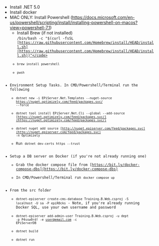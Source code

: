 * Install .NET 5.0
* Install docker
* MAC ONLY: Install Powershell (https://docs.microsoft.com/en-us/powershell/scripting/install/installing-powershell-on-macos?view=powershell-7.1)
    * Install Brew (if not installed) \
<code>/bin/bash -c "$(curl -fsSL [https://raw.githubusercontent.com/Homebrew/install/HEAD/install.sh](https://raw.githubusercontent.com/Homebrew/install/HEAD/install.sh))"</code>
    * <code>brew install powershell</code>
    * <code>pwsh</code>
* Environment Setup Tasks. In CMD/Powershell/Terminal run the following
    * <code>dotnet new -i EPiServer.Net.Templates --nuget-source https://nuget.optimizely.com/feed/packages.svc/ --force</code>
    * <code>dotnet tool install EPiServer.Net.Cli --global --add-source [https://nuget.optimizely.com/feed/packages.svc/](https://nuget.optimizely.com/feed/packages.svc/)</code>
    * <code>dotnet nuget add source [http://nuget.episerver.com/feed/packages.svc](http://nuget.episerver.com/feed/packages.svc) -n Optimizely</code>
    * Run <code>dotnet dev-certs https --trust</code>
* Setup a DB server on Docker (if you're not already running one)
    * Grab the docker compose file from [https://bit.ly/docker-compose-dbs](https://bit.ly/docker-compose-dbs) 
    * In CMD/Powershell/Terminal run <code>docker compose up</code>
* From the src folder
    * <code>dotnet-episerver create-cms-database Training.B.Web.csproj -S localhost -U sa -P epiR0cks</code> - Note, if you're already running Docker SQL, use your own username and password
    * <code>dotnet-episerver add-admin-user Training.B.Web.csproj -u dept -p P4ssw0rd! -e user@email.com -c EPiServerDB</code>
    * <code>dotnet build</code>
    * <code>dotnet run</code>
